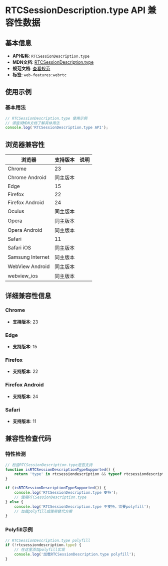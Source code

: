 # RTCSessionDescription.type API 兼容性数据

## 基本信息

- **API名称**: `RTCSessionDescription.type`
- **MDN文档**: [RTCSessionDescription.type](https://developer.mozilla.org/docs/Web/API/RTCSessionDescription/type)
- **规范文档**: [查看规范](https://w3c.github.io/webrtc-pc/#dom-rtcsessiondescription-type)
- **标签**: `web-features:webrtc`

## 使用示例

### 基本用法

```javascript
// RTCSessionDescription.type 使用示例
// 请查阅MDN文档了解具体用法
console.log('RTCSessionDescription.type API');
```

## 浏览器兼容性

| 浏览器 | 支持版本 | 说明 |
|--------|----------|------|
| Chrome | 23 |  |
| Chrome Android | 同主版本 |  |
| Edge | 15 |  |
| Firefox | 22 |  |
| Firefox Android | 24 |  |
| Oculus | 同主版本 |  |
| Opera | 同主版本 |  |
| Opera Android | 同主版本 |  |
| Safari | 11 |  |
| Safari iOS | 同主版本 |  |
| Samsung Internet | 同主版本 |  |
| WebView Android | 同主版本 |  |
| webview_ios | 同主版本 |  |

## 详细兼容性信息

### Chrome

- **支持版本**: 23

### Edge

- **支持版本**: 15

### Firefox

- **支持版本**: 22

### Firefox Android

- **支持版本**: 24

### Safari

- **支持版本**: 11

## 兼容性检查代码

### 特性检测

```javascript
// 检查RTCSessionDescription.type是否支持
function isRTCSessionDescriptionTypeSupported() {
    return 'type' in rtcsessiondescription && typeof rtcsessiondescription.type === 'function';
}

if (isRTCSessionDescriptionTypeSupported()) {
    console.log('RTCSessionDescription.type 支持');
    // 使用RTCSessionDescription.type
} else {
    console.log('RTCSessionDescription.type 不支持，需要polyfill');
    // 加载polyfill或使用替代方案
}
```

### Polyfill示例

```javascript
// RTCSessionDescription.type polyfill
if (!rtcsessiondescription.type) {
    // 在这里添加polyfill实现
    console.log('加载RTCSessionDescription.type polyfill');
}
```

